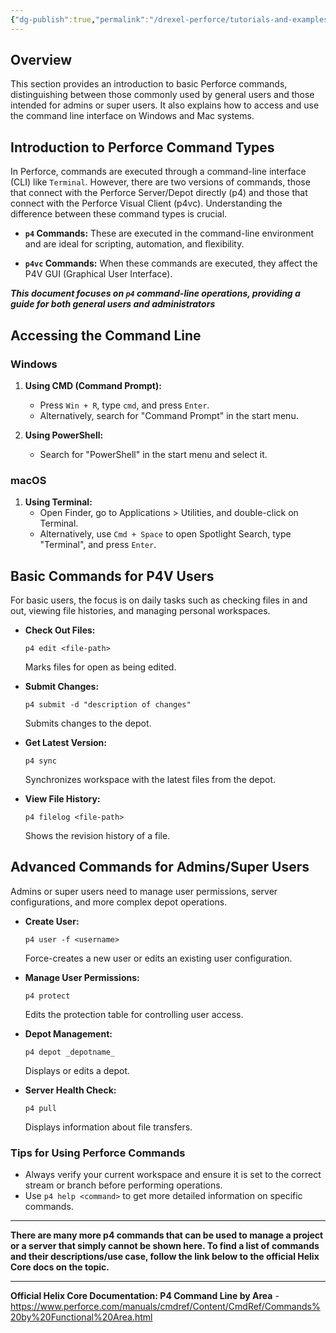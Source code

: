 ```yaml
---
{"dg-publish":true,"permalink":"/drexel-perforce/tutorials-and-examples/basic-perforce-commands-command-line/"}
---
```


## Overview

This section provides an introduction to basic Perforce commands, distinguishing between those commonly used by general users and those intended for admins or super users. It also explains how to access and use the command line interface on Windows and Mac systems.

## Introduction to Perforce Command Types

In Perforce, commands are executed through a command-line interface (CLI) like `Terminal`. However, there are two versions of commands, those that connect with the Perforce Server/Depot directly (p4) and those that connect with the Perforce Visual Client (p4vc). Understanding the difference between these command types is crucial.

- **`p4` Commands:** These are executed in the command-line environment and are ideal for scripting, automation, and flexibility.
    
- **`p4vc` Commands:** When these commands are executed, they affect the P4V GUI (Graphical User Interface).
    

***This document focuses on `p4` command-line operations, providing a guide for both general users and administrators***

## Accessing the Command Line

### Windows
1. **Using CMD (Command Prompt):**
   - Press `Win + R`, type `cmd`, and press `Enter`.
   - Alternatively, search for "Command Prompt" in the start menu.

2. **Using PowerShell:**
   - Search for "PowerShell" in the start menu and select it.

### macOS
1. **Using Terminal:**
   - Open Finder, go to Applications > Utilities, and double-click on Terminal.
   - Alternatively, use `Cmd + Space` to open Spotlight Search, type "Terminal", and press `Enter`.

## Basic Commands for P4V Users

For basic users, the focus is on daily tasks such as checking files in and out, viewing file histories, and managing personal workspaces.

- **Check Out Files:**
  ```
  p4 edit <file-path>
  ```
  Marks files for open as being edited.

- **Submit Changes:**
  ```
  p4 submit -d "description of changes"
  ```
  Submits changes to the depot.

- **Get Latest Version:**
  ```
  p4 sync
  ```
  Synchronizes workspace with the latest files from the depot.

- **View File History:**
  ```
  p4 filelog <file-path>
  ```
  Shows the revision history of a file.

## Advanced Commands for Admins/Super Users

Admins or super users need to manage user permissions, server configurations, and more complex depot operations.

- **Create User:**
  ```
  p4 user -f <username>
  ```
  Force-creates a new user or edits an existing user configuration.

- **Manage User Permissions:**
  ```
  p4 protect
  ```
  Edits the protection table for controlling user access.

- **Depot Management:**
  ```
  p4 depot _depotname_
  ```
  Displays or edits a depot.

- **Server Health Check:**
  ```
  p4 pull
  ```
  Displays information about file transfers.

### Tips for Using Perforce Commands
- Always verify your current workspace and ensure it is set to the correct stream or branch before performing operations.
- Use `p4 help <command>` to get more detailed information on specific commands.

---

**There are many more p4 commands that can be used to manage a project or a server that simply cannot be shown here. To find a list of commands and their descriptions/use case, follow the link below to the official Helix Core docs on the topic.**

---

**Official Helix Core Documentation: P4 Command Line by Area** - https://www.perforce.com/manuals/cmdref/Content/CmdRef/Commands%20by%20Functional%20Area.html 
